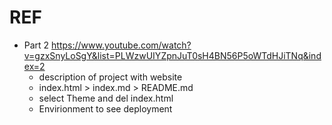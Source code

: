 # REF
- Part 2 https://www.youtube.com/watch?v=gzxSnyLoSgY&list=PLWzwUIYZpnJuT0sH4BN56P5oWTdHJiTNq&index=2
  - description of project with website 
  - index.html > index.md > README.md
  - select Theme and del index.html
  - Envirionment to see deployment
